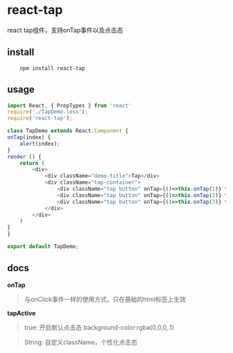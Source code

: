 # react-tap
react tap组件，支持onTap事件以及点击态


## install

```shell
    npm install react-tap
```

## usage

```js
import React, { PropTypes } from 'react'
require('./TapDemo.less');
require('react-tap');

class TapDemo extends React.Component {
onTap(index) {
    alert(index);
}
render () {
    return (
        <div>
            <div className="demo-title">Tap</div>
            <div className="tap-container">
                <div className="tap button" onTap={()=>this.onTap(1)} tapActive={true}>tap1</div>
                <div className="tap button" onTap={()=>this.onTap(2)} tapActive={'tap-ripple'}>tap2</div>
                <div className="tap button" onTap={()=>this.onTap(3)} tapActive={'green'}>tap3</div>
            </div>
        </div>
    )
}
}

export default TapDemo;

```

## docs
**onTap**
> 与onClick事件一样的使用方式，只在基础的html标签上生效

**tapActive**
>  true: 开启默认点击态   background-color:rgba(0,0,0,.1)

> String: 自定义className，个性化点击态
